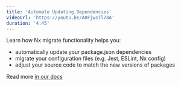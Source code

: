 ```yaml
---
title: 'Automate Updating Dependencies'
videoUrl: 'https://youtu.be/A0FjwsTlZ8A'
duration: '4:45'
---
```


Learn how Nx migrate functionality helps you:

- automatically update your package.json dependencies
- migrate your configuration files (e.g. Jest, ESLint, Nx config)
- adjust your source code to match the new versions of packages

Read more [in our docs](/features/automate-updating-dependencies)
